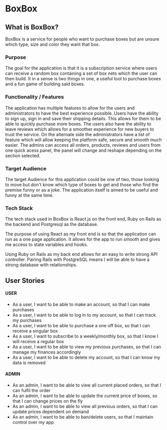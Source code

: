 # BoxBox

## What is BoxBox?
BoxBox is a service for people who want to purchase boxes but are unsure which type, size and color they want that box. 

### Purpose
The goal for the application is that it is a subscription service where users can receive a random box containing a set of box nets which the user can then build. It in a sense is two things in one, a useful tool to purchase boxes and a fun game of building said boxes.

### Functionality / Features
The application has multiple features to allow for the users and administrators to have the best experience possible. Users have the ability to sign up, sign in and save their shipping details. This allows for them to be able to quickly purchase more boxes. The users also have the ability to leave reviews which allows for a smoother experience for new buyers to trust the service. On the alternate side the administrators have a list of feature which will allow keeping the platform safe, secure and smooth much easier. The admins can access all orders, products, reviews and users from one quick acess panel, the panel will change and reshape depending on the section selected. 

### Target Audience
The target Audience for this application could be one of two, those looking to move but don't know which type of boxes to get and those who find the premise funny or as a joke. The application itself is aimed to be useful and funny at the same time.

### Tech Stack
The tech stack used in BoxBox is React.js on the front end, Ruby on Rails as the backend and Postgresql as the database.

The purpose of using React as my front end is so that the application can run as a one page application. It allows for the app to run smooth and gives me access to state variables and hooks.

Using Ruby on Rails as my back end allows for an easy to write strong API controller. Pairing Rails with PostgreSQL means I will be able to have a strong database with relationships.

## User Stories
#### USER
- As a user, I want to be able to make an account, so that I can make purchases
- As a user, I want to be able to log in to my account, so that I can track my purchases
- As a user, I want to be able to purchase a one off box, so that I can receive a singular box
- As a user, I want to subscribe to a weekly/monthly box, so that I know I will receive a regular box
- As a user, I want to be able to view my previous purchases, so that I can manage my finances accordingly
- As a user, I want to be able to delete my account, so that I can know my data is removed 
#### ADMIN
- As an admin, I want to be able to view all current placed orders, so that I can fulfil the order
- As an admin, I want to be able to update the current price of boxes, so that I can change prices on the fly
- As an admin, I want to be able to view all previous orders, so that I can update prices dependent on demand
- As an admin, I want to be able to ban/delete users, so that I maintain control over my app
